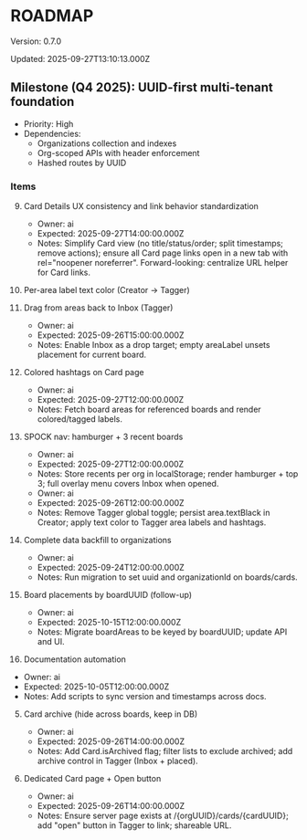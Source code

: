 # ROADMAP

Version: 0.7.0

Updated: 2025-09-27T13:10:13.000Z

## Milestone (Q4 2025): UUID-first multi-tenant foundation
- Priority: High
- Dependencies:
  - Organizations collection and indexes
  - Org-scoped APIs with header enforcement
  - Hashed routes by UUID

### Items

9) Card Details UX consistency and link behavior standardization
   - Owner: ai
   - Expected: 2025-09-27T14:00:00.000Z
   - Notes: Simplify Card view (no title/status/order; split timestamps; remove actions); ensure all Card page links open in a new tab with rel="noopener noreferrer". Forward-looking: centralize URL helper for Card links.

0) Per-area label text color (Creator → Tagger)
2) Drag from areas back to Inbox (Tagger)
   - Owner: ai
   - Expected: 2025-09-26T15:00:00.000Z
   - Notes: Enable Inbox as a drop target; empty areaLabel unsets placement for current board.
7) Colored hashtags on Card page
   - Owner: ai
   - Expected: 2025-09-27T12:00:00.000Z
   - Notes: Fetch board areas for referenced boards and render colored/tagged labels.
8) SPOCK nav: hamburger + 3 recent boards
   - Owner: ai
   - Expected: 2025-09-27T12:00:00.000Z
   - Notes: Store recents per org in localStorage; render hamburger + top 3; full overlay menu covers Inbox when opened.
   - Owner: ai
   - Expected: 2025-09-26T12:00:00.000Z
   - Notes: Remove Tagger global toggle; persist area.textBlack in Creator; apply text color to Tagger area labels and hashtags.
1) Complete data backfill to organizations
   - Owner: ai
   - Expected: 2025-09-24T12:00:00.000Z
   - Notes: Run migration to set uuid and organizationId on boards/cards.


3) Board placements by boardUUID (follow-up)
   - Owner: ai
   - Expected: 2025-10-15T12:00:00.000Z
   - Notes: Migrate boardAreas to be keyed by boardUUID; update API and UI.

4) Documentation automation
- Owner: ai
- Expected: 2025-10-05T12:00:00.000Z
- Notes: Add scripts to sync version and timestamps across docs.

5) Card archive (hide across boards, keep in DB)
   - Owner: ai
   - Expected: 2025-09-26T14:00:00.000Z
   - Notes: Add Card.isArchived flag; filter lists to exclude archived; add archive control in Tagger (Inbox + placed).

6) Dedicated Card page + Open button
   - Owner: ai
   - Expected: 2025-09-26T14:00:00.000Z
   - Notes: Ensure server page exists at /{orgUUID}/cards/{cardUUID}; add "open" button in Tagger to link; shareable URL.
